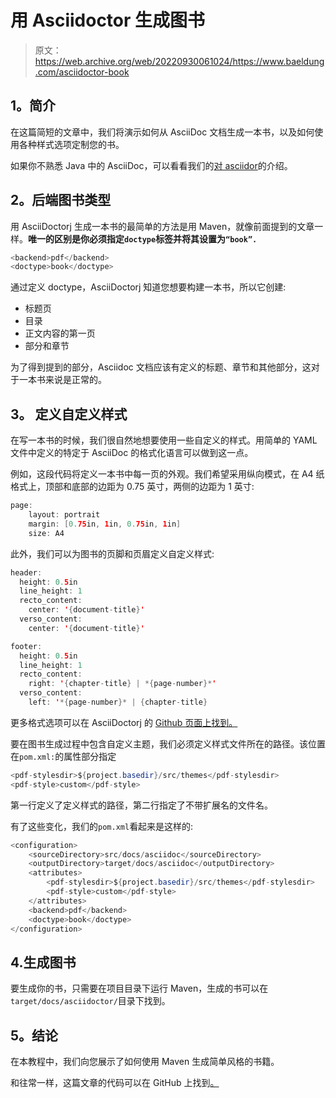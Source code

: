 # 用 Asciidoctor 生成图书

> 原文：<https://web.archive.org/web/20220930061024/https://www.baeldung.com/asciidoctor-book>

## 1。简介

在这篇简短的文章中，我们将演示如何从 AsciiDoc 文档生成一本书，以及如何使用各种样式选项定制您的书。

如果你不熟悉 Java 中的 AsciiDoc，可以看看我们的[对 asciidor](/web/20220626080553/https://www.baeldung.com/asciidoctor)的介绍。

## 2。后端图书类型

用 AsciiDoctorj 生成一本书的最简单的方法是用 Maven，就像前面提到的文章一样。**唯一的区别是你必须指定`doctype`标签并将其设置为`“book”.`**

```java
<backend>pdf</backend>
<doctype>book</doctype>
```

通过定义 doctype，AsciiDoctorj 知道您想要构建一本书，所以它创建:

*   标题页
*   目录
*   正文内容的第一页
*   部分和章节

为了得到提到的部分，Asciidoc 文档应该有定义的标题、章节和其他部分，这对于一本书来说是正常的。

## 3。 **定义自定义样式**

在写一本书的时候，我们很自然地想要使用一些自定义的样式。用简单的 YAML 文件中定义的特定于 AsciiDoc 的格式化语言可以做到这一点。

例如，这段代码将定义一本书中每一页的外观。我们希望采用纵向模式，在 A4 纸格式上，顶部和底部的边距为 0.75 英寸，两侧的边距为 1 英寸:

```java
page:
    layout: portrait
    margin: [0.75in, 1in, 0.75in, 1in]
    size: A4
```

此外，我们可以为图书的页脚和页眉定义自定义样式:

```java
header:
  height: 0.5in
  line_height: 1
  recto_content:
    center: '{document-title}'
  verso_content:
    center: '{document-title}'

footer:
  height: 0.5in
  line_height: 1
  recto_content:
    right: '{chapter-title} | *{page-number}*'
  verso_content:
    left: '*{page-number}* | {chapter-title}
```

更多格式选项可以在 AsciiDoctorj 的 [Github 页面上找到。](https://web.archive.org/web/20220626080553/https://github.com/asciidoctor/asciidoctor-pdf/blob/master/docs/theming-guide.adoc)

要在图书生成过程中包含自定义主题，我们必须定义样式文件所在的路径。该位置在`pom.xml:`的属性部分指定

```java
<pdf-stylesdir>${project.basedir}/src/themes</pdf-stylesdir>
<pdf-style>custom</pdf-style>
```

第一行定义了定义样式的路径，第二行指定了不带扩展名的文件名。

有了这些变化，我们的`pom.xml`看起来是这样的:

```java
<configuration>
    <sourceDirectory>src/docs/asciidoc</sourceDirectory>
    <outputDirectory>target/docs/asciidoc</outputDirectory>
    <attributes>
        <pdf-stylesdir>${project.basedir}/src/themes</pdf-stylesdir>
        <pdf-style>custom</pdf-style>
    </attributes>
    <backend>pdf</backend>
    <doctype>book</doctype>
</configuration>
```

## 4.生成图书

要生成你的书，只需要在项目目录下运行 Maven，生成的书可以在`target/docs/asciidoctor/`目录下找到。

## 5。结论

在本教程中，我们向您展示了如何使用 Maven 生成简单风格的书籍。

和往常一样，这篇文章的代码可以在 GitHub 上找到[。](https://web.archive.org/web/20220626080553/https://github.com/eugenp/tutorials/tree/master/asciidoctor)